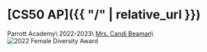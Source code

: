 # [CS50 AP]({{ "/" | relative_url }})

Parrott Academy\\
2022-2023\\
[Mrs. Candi Beaman](mailto:cbeaman@parrottacademy.org)\\
<img src="\apcsp\assets\img\2022femaleDiversity.png" alt="2022 Female Diversity Award">

